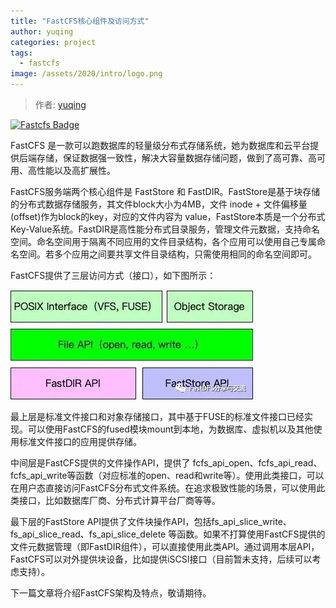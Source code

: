 ```yaml
---
title: "FastCFS核心组件及访问方式"
author: yuqing
categories: project
tags:
  - fastcfs
image: /assets/2020/intro/logo.png
---
```


> 作者: [yuqing](https://github.com/happyfish100)

[![Fastcfs Badge](https://img.shields.io/badge/Powered%20By-Fastcfs-green.svg#align=left&display=inline&height=20&margin=%5Bobject%20Object%5D&originHeight=20&originWidth=132&status=done&style=none&width=132)](https://github.com/happyfish100/FastCFS)

FastCFS 是一款可以跑数据库的轻量级分布式存储系统，她为数据库和云平台提供后端存储，保证数据强一致性，解决大容量数据存储问题，做到了高可靠、高可用、高性能以及高扩展性。

FastCFS服务端两个核心组件是 FastStore 和 FastDIR。FastStore是基于块存储的分布式数据存储服务，其文件block大小为4MB，文件 inode + 文件偏移量 (offset)作为block的key，对应的文件内容为 value，FastStore本质是一个分布式Key-Value系统。FastDIR是高性能分布式目录服务，管理文件元数据，支持命名空间。命名空间用于隔离不同应用的文件目录结构，各个应用可以使用自己专属命名空间。若多个应用之间要共享文件目录结构，只需使用相同的命名空间即可。

FastCFS提供了三层访问方式（接口），如下图所示：

![interface](/assets/2020/fastcfs/interface.jpeg)

最上层是标准文件接口和对象存储接口，其中基于FUSE的标准文件接口已经实现。可以使用FastCFS的fused模块mount到本地，为数据库、虚拟机以及其他使用标准文件接口的应用提供存储。

中间层是FastCFS提供的文件操作API，提供了 fcfs_api_open、fcfs_api_read、fcfs_api_write等函数（对应标准的open、read和write等）。使用此类接口，可以在用户态直接访问FastCFS分布式文件系统。在追求极致性能的场景，可以使用此类接口，比如数据库厂商、分布式计算平台厂商等等。

最下层的FastStore API提供了文件块操作API，包括fs_api_slice_write、fs_api_slice_read、fs_api_slice_delete 等函数。如果不打算使用FastCFS提供的文件元数据管理（即FastDIR组件），可以直接使用此类API。通过调用本层API，FastCFS可以对外提供块设备，比如提供iSCSI接口（目前暂未支持，后续可以考虑支持）。

下一篇文章将介绍FastCFS架构及特点，敬请期待。
